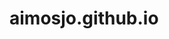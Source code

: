 # aimosjo.github.io

<!-- each page has it's own folder
	(tags/index.html, 
	cv/index.html,
	about/index.html, etc) -->
